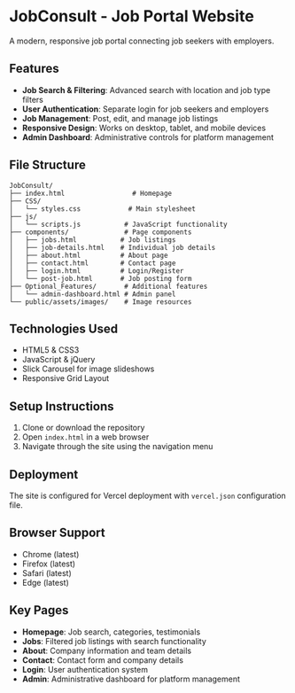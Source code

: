 # JobConsult - Job Portal Website

A modern, responsive job portal connecting job seekers with employers.

## Features

- **Job Search & Filtering**: Advanced search with location and job type filters
- **User Authentication**: Separate login for job seekers and employers
- **Job Management**: Post, edit, and manage job listings
- **Responsive Design**: Works on desktop, tablet, and mobile devices
- **Admin Dashboard**: Administrative controls for platform management

## File Structure

```
JobConsult/
├── index.html                 # Homepage
├── CSS/
│   └── styles.css            # Main stylesheet
├── js/
│   └── scripts.js           # JavaScript functionality
├── components/              # Page components
│   ├── jobs.html           # Job listings
│   ├── job-details.html    # Individual job details
│   ├── about.html          # About page
│   ├── contact.html        # Contact page
│   ├── login.html          # Login/Register
│   └── post-job.html       # Job posting form
├── Optional_Features/       # Additional features
│   └── admin-dashboard.html # Admin panel
└── public/assets/images/    # Image resources
```

## Technologies Used

- HTML5 & CSS3
- JavaScript & jQuery
- Slick Carousel for image slideshows
- Responsive Grid Layout

## Setup Instructions

1. Clone or download the repository
2. Open `index.html` in a web browser
3. Navigate through the site using the navigation menu

## Deployment

The site is configured for Vercel deployment with `vercel.json` configuration file.

## Browser Support

- Chrome (latest)
- Firefox (latest)
- Safari (latest)
- Edge (latest)

## Key Pages

- **Homepage**: Job search, categories, testimonials
- **Jobs**: Filtered job listings with search functionality
- **About**: Company information and team details
- **Contact**: Contact form and company details
- **Login**: User authentication system
- **Admin**: Administrative dashboard for platform management